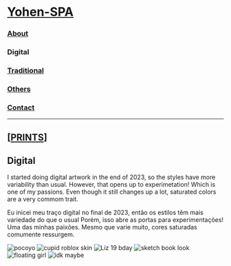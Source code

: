 # [Yohen-SPA](../README.md)

### [About](../About/index.md)

### Digital

### [Traditional](../traditional/index.md)

### [Others](../Others/index.md)

### [Contact](../Contact/index.md)
---
## [[PRINTS](../Prints/index.md)]

## Digital
I started doing digital artwork in the end of 2023, so the styles have more variability than usual.
However, that opens up to experimetation! Which is one of my passions. Even though it still changes up a lot, saturated colors are a very commom trait.

Eu inicei meu traço digital no final de 2023, então os estilos têm mais variedade do que o usual
Porém, isso abre as portas para experimentações! Uma das minhas paixões. Mesmo que varie muito, cores saturadas comumente ressurgem.

![pocoyo](https://github.com/Yohen-SPA/Yohen-SPA.github.io/assets/162649023/e45dfdd7-53cf-4087-94ea-8db19a74c28e)
![cupid roblox skin](https://github.com/Yohen-SPA/Yohen-SPA.github.io/assets/162649023/5b5294ff-0152-455f-8bf2-13809e8c01db)
![Liz 19 bday](https://github.com/Yohen-SPA/Yohen-SPA.github.io/assets/162649023/acf30212-a7f7-46fc-bef5-c24f2da885cd)
![sketch book look](https://github.com/Yohen-SPA/Yohen-SPA.github.io/assets/162649023/002615fc-98cb-4cd5-8a2c-2f691e2d23ec)
![floating girl](https://github.com/Yohen-SPA/Yohen-SPA.github.io/assets/162649023/8e33d0d7-eec5-4c0c-91a1-90e4812fe120)
![idk maybe](https://github.com/Yohen-SPA/Yohen-SPA.github.io/assets/162649023/36d873c0-2da3-41e4-80e1-ac10b7790a18)
